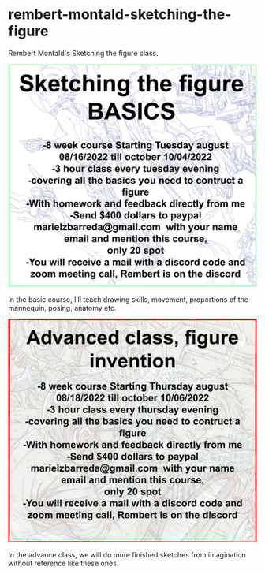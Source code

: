 # rembert-montald-sketching-the-figure

Rembert Montald's Sketching the figure class.

![BASICS](assets/basics_sketching_the_figure.jpeg)

In the basic course, I’ll teach drawing skills, movement, proportions of the mannequin, posing, anatomy etc.

![ADVANCED](assets/advanced_figure_invention.jpeg)

In the advance class, we will do more finished sketches from imagination without reference like these ones.
